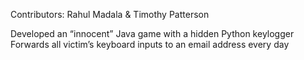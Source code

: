 Contributors: Rahul Madala & Timothy Patterson

Developed an “innocent” Java game with a hidden Python keylogger
Forwards all victim’s keyboard inputs to an email address every day
